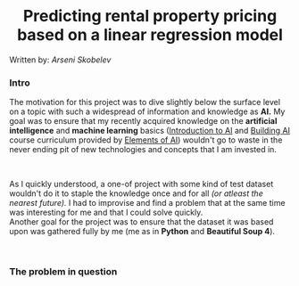 <br />

<div align="center">
<h1>Predicting rental property pricing based on a linear regression model</h1>
</div>

Written by: _Arseni Skobelev_

### Intro

The motivation for this project was to dive slightly below the surface level on a topic with such a widespread of information and knowledge as **AI.** My goal was to ensure that my recently acquired knowledge on the **artificial intelligence** and **machine learning** basics ([Introduction to AI](https://course.elementsofai.com/) and [Building AI](https://buildingai.elementsofai.com/) course curriculum provided by [Elements of AI](https://www.elementsofai.com/)) wouldn't go to waste in the never ending pit of new technologies and concepts that I am invested in.

<br />

As I quickly understood, a one-of project with some kind of test dataset wouldn't do it to staple the knowledge once and for all _(or atleast the nearest future)._ I had to improvise and find a problem that at the same time was interesting for me and that I could solve quickly.
<br />
Another goal for the project was to ensure that the dataset it was based upon was gathered fully by me (me as in **Python** and **Beautiful Soup 4**).

<br />

### The problem in question
